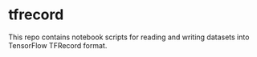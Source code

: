 # tfrecord
This repo contains notebook scripts for reading and writing datasets into TensorFlow TFRecord format.
